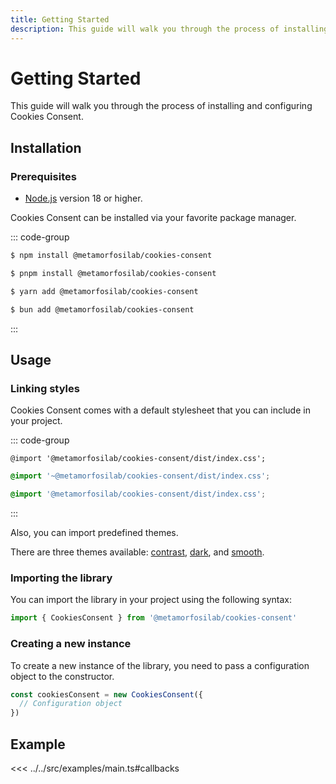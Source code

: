 ```yaml
---
title: Getting Started
description: This guide will walk you through the process of installing and configuring Cookies Consent.
---
```


# Getting Started

This guide will walk you through the process of installing and configuring Cookies Consent.

## Installation

### Prerequisites

- [Node.js](https://nodejs.org/) version 18 or higher.

Cookies Consent can be installed via your favorite package manager.

::: code-group

```sh [npm]
$ npm install @metamorfosilab/cookies-consent
```

```sh [pnpm]
$ pnpm install @metamorfosilab/cookies-consent
```

```sh [yarn]
$ yarn add @metamorfosilab/cookies-consent
```

```sh [bun]
$ bun add @metamorfosilab/cookies-consent
```

:::

## Usage

### Linking styles

Cookies Consent comes with a default stylesheet that you can include in your project.

::: code-group

```postcss [postcss]
@import '@metamorfosilab/cookies-consent/dist/index.css';
```

```scss [scss]
@import '~@metamorfosilab/cookies-consent/dist/index.css';
```

```css [css]
@import '@metamorfosilab/cookies-consent/dist/index.css';
```

:::

Also, you can import predefined themes.

There are three themes available: [contrast](./theme-contrast.md), [dark](./theme-dark.md), and [smooth](./theme-smooth.md).

### Importing the library

You can import the library in your project using the following syntax:

```js
import { CookiesConsent } from '@metamorfosilab/cookies-consent'
```

### Creating a new instance

To create a new instance of the library, you need to pass a configuration object to the constructor.

```js
const cookiesConsent = new CookiesConsent({
  // Configuration object
})
```

## Example

<<< ../../src/examples/main.ts#callbacks
